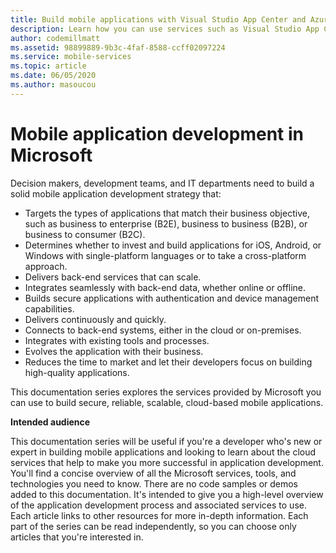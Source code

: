 ```yaml
---
title: Build mobile applications with Visual Studio App Center and Azure services
description: Learn how you can use services such as Visual Studio App Center to build real-world mobile applications along with other Azure services. 
author: codemillmatt
ms.assetid: 98899889-9b3c-4faf-8588-ccff02097224
ms.service: mobile-services
ms.topic: article
ms.date: 06/05/2020
ms.author: masoucou
---
```


# Mobile application development in Microsoft
Decision makers, development teams, and IT departments need to build a solid mobile application development strategy that:
- Targets the types of applications that match their business objective, such as business to enterprise (B2E), business to business (B2B), or business to consumer (B2C).
- Determines whether to invest and build applications for iOS, Android, or Windows with single-platform languages or to take a cross-platform approach.
- Delivers back-end services that can scale.
- Integrates seamlessly with back-end data, whether online or offline.
- Builds secure applications with authentication and device management capabilities.
- Delivers continuously and quickly.
- Connects to back-end systems, either in the cloud or on-premises.
- Integrates with existing tools and processes.
- Evolves the application with their business.
- Reduces the time to market and let their developers focus on building high-quality applications.

This documentation series explores the services provided by Microsoft you can use to build secure, reliable, scalable, cloud-based mobile applications.

**Intended audience**

This documentation series will be useful if you're a developer who's new or expert in building mobile applications and looking to learn about the cloud services that help to make you more successful in application development. You'll find a concise overview of all the Microsoft services, tools, and technologies you need to know. There are no code samples or demos added to this documentation. It's intended to give you a high-level overview of the application development process and associated services to use. Each article links to other resources for more in-depth information. Each part of the series can be read independently, so you can choose only articles that you're interested in.

